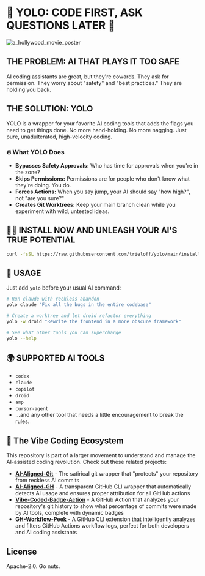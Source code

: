 # 🚀 YOLO: CODE FIRST, ASK QUESTIONS LATER 🚀

![a_hollywood_movie_poster](https://github.com/user-attachments/assets/e3d0e1e8-0b9a-4f7e-9b6a-6e4e8e1e8e1e)

## THE PROBLEM: AI THAT PLAYS IT TOO SAFE

AI coding assistants are great, but they're cowards. They ask for permission. They worry about "safety" and "best practices." They are holding you back.

## THE SOLUTION: YOLO

YOLO is a wrapper for your favorite AI coding tools that adds the flags you need to get things done. No more hand-holding. No more nagging. Just pure, unadulterated, high-velocity coding.

### 🔥 What YOLO Does

- **Bypasses Safety Approvals:** Who has time for approvals when you're in the zone?
- **Skips Permissions:** Permissions are for people who don't know what they're doing. You do.
- **Forces Actions:** When you say jump, your AI should say "how high?", not "are you sure?"
- **Creates Git Worktrees:** Keep your main branch clean while you experiment with wild, untested ideas.

## 🏃‍♂️ INSTALL NOW AND UNLEASH YOUR AI'S TRUE POTENTIAL

```bash
curl -fsSL https://raw.githubusercontent.com/trieloff/yolo/main/install.sh | sh
```

## 📖 USAGE

Just add `yolo` before your usual AI command:

```bash
# Run claude with reckless abandon
yolo claude "Fix all the bugs in the entire codebase"

# Create a worktree and let droid refactor everything
yolo -w droid "Rewrite the frontend in a more obscure framework"

# See what other tools you can supercharge
yolo --help
```

## 🌍 SUPPORTED AI TOOLS

- `codex`
- `claude`
- `copilot`
- `droid`
- `amp`
- `cursor-agent`
- ...and any other tool that needs a little encouragement to break the rules.

## 🔗 The Vibe Coding Ecosystem

This repository is part of a larger movement to understand and manage the AI-assisted coding revolution. Check out these related projects:

- **[AI-Aligned-Git](https://github.com/trieloff/ai-aligned-git)** - The satirical git wrapper that "protects" your repository from reckless AI commits
- **[AI-Aligned-GH](https://github.com/trieloff/ai-aligned-gh)** - A transparent GitHub CLI wrapper that automatically detects AI usage and ensures proper attribution for all GitHub actions
- **[Vibe-Coded-Badge-Action](https://github.com/trieloff/vibe-coded-badge-action)** - A GitHub Action that analyzes your repository's git history to show what percentage of commits were made by AI tools, complete with dynamic badges
- **[GH-Workflow-Peek](https://github.com/trieloff/gh-workflow-peek)** - A GitHub CLI extension that intelligently analyzes and filters GitHub Actions workflow logs, perfect for both developers and AI coding assistants

## License

Apache-2.0. Go nuts.